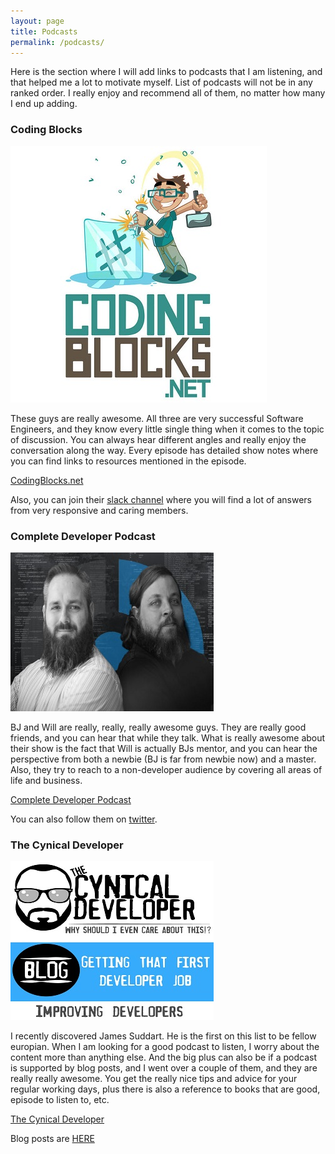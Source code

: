 ```yaml
---
layout: page
title: Podcasts
permalink: /podcasts/
---
```

Here is the section where I will add links to podcasts that I am listening, and that helped me a lot to motivate myself. List of podcasts will not be in any ranked order. I really enjoy and recommend all of them, no matter how many I end up adding.

### Coding Blocks

![cb](/images/coding-blocks-small.jpg "Coding Blocks")

These guys are really awesome. All three are very successful Software Engineers, and they know every little single thing when it comes to the topic of discussion. You can always hear different angles and really enjoy the conversation along the way. Every episode has detailed show notes where you can find links to resources mentioned in the episode.

[CodingBlocks.net](https://www.codingblocks.net/)

Also, you can join their [slack channel](https://www.codingblocks.net/slack/) where you will find a lot of answers from very responsive and caring members.


### Complete Developer Podcast


![cdp](/images/complete-dev-pod.jpg "CDP")

BJ and Will are really, really, really awesome guys. They are really good friends, and you can hear that while they talk. What is really awesome about their show is the fact that Will is actually BJs mentor, and you can hear the perspective from both a newbie (BJ is far from newbie now) and a master. Also, they try to reach to a non-developer audience by covering all areas of life and business.

[Complete Developer Podcast](http://completedeveloperpodcast.com/)

You can also follow them on [twitter](https://twitter.com/CompleteDevPod).


### The Cynical Developer


![tcd](/images/cynical-developer.jpg "tcd")


I recently discovered James Suddart. He is the first on this list to be fellow europian. When I am looking for a good podcast to listen, I worry about the content more than anything else. And the big plus can also be if a podcast is supported by blog posts, and I went over a couple of them, and they are really really awesome. You get the really nice tips and advice for your regular working days, plus there is also a reference to books that are good, episode to listen to, etc.

[The Cynical Developer](http://cynicaldeveloper.com/)

Blog posts are [HERE](http://cynicaldeveloper.com/Blog)
